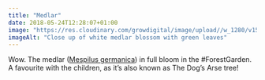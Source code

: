 ```yaml
---
title: "Medlar"
date: 2018-05-24T12:28:07+01:00
image: "https://res.cloudinary.com/growdigital/image/upload//w_1280/v1544130286/medlar-42254180632.jpg"
imageAlt: "Close up of white medlar blossom with green leaves"
---
```


Wow. The medlar ([Mespilus germanica](https://www.pfaf.org/user/plant.aspx?LatinName=Mespilus+germanica)) in full bloom in the #ForestGarden. A favourite with the children, as it’s also known as The Dog’s Arse tree!
